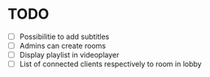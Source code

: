 # TODO

- [ ] Possibilitie to add subtitles
- [ ] Admins can create rooms
- [ ] Display playlist in videoplayer
- [ ] List of connected clients respectively to room in lobby

